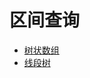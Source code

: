 # 区间查询
* [树状数组](./RangeSumQuery/BinaryIndexedTree/src/NumArray.java)
* [线段树](./RangeSumQuery/SegmentTree/src/NumArray.java)